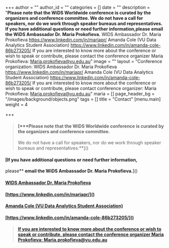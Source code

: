 +++
author = ""
author_id = ""
categories = []
date = ""
description = "**Please note that the WiDS Worldwide conference is curated by the organizers and conference committee. We do not have a call for speakers, nor do we work through speaker bureaus and representatives. If you have additional questions or need further information, ​please** **email the WiDS Ambassador Dr. Maria Prokofieva.** WIDS Ambassador Dr. Maria Prokofieva https://www.linkedin.com/in/mariapr/ Amanda Cole (VU Data Analytics Student Association) https://www.linkedin.com/in/amanda-cole-86b273205/ If you are interested to know more about the conference or wish to speak or contribute, please contact the conference organizer Maria Prokofieva: Maria.prokofieva@vu.edu.au"
image = ""
layout = "Conference organization:  WIDS Ambassador Dr. Maria Prokofieva  https://www.linkedin.com/in/mariapr/  Amanda Cole (VU Data Analytics Student Association)  https://www.linkedin.com/in/amanda-cole-86b273205/  If you are interested to know more about the conference or wish to speak or contribute, please contact conference organizer:  Maria Prokofieva: Maria.prokofieva@vu.edu.au"
maria = []
page_header_bg = "/images/background/objects.png"
tags = []
title = "Contact"
[menu.main]
weight = 4

+++
> #### [***Please note that the WiDS Worldwide conference is curated by the organizers and conference committee.  
> We do not have a call for speakers, nor do we work through speaker bureaus and representatives.**]()

#### [If you have additional questions or need further information,  
​please** **email the WiDS Ambassador Dr. Maria Prokofieva.**]()

#### [WIDS Ambassador Dr. Maria Prokofieva]()

#### [https://www.linkedin.com/in/mariapr/]()

#### [Amanda Cole (VU Data Analytics Student Association)]()

#### [https://www.linkedin.com/in/amanda-cole-86b273205/]()

#### 

#### 

> #### [**If you are interested to know more about the conference or wish to speak or contribute, please contact the conference organizer Maria Prokofieva:** **Maria.prokofieva@vu.edu.au**]()